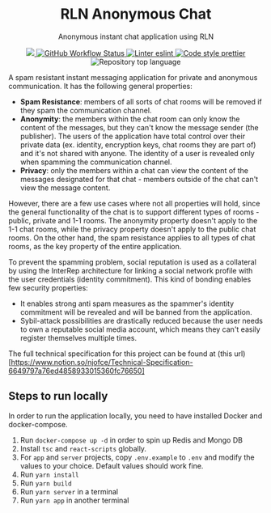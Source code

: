 <p align="center">
    <h1 align="center">
        RLN Anonymous Chat
    </h1>
    <p align="center">Anonymous instant chat application using RLN</p>
</p>

<p align="center">
    <a href="https://github.com/njofce/rln-anonymous-chat" target="_blank">
        <img src="https://img.shields.io/badge/project-RLN%20Anonymous%20Chat-blue.svg?style=flat-square">
    </a>
    <a href="https://github.com/njofce/rln-anonymous-chat/actions/workflows/run-tests.yaml">
        <img alt="GitHub Workflow Status" src="https://img.shields.io/github/workflow/status/njofce/rln-anonymous-chat/test?label=test&logo=github">
    </a>
    <a href="https://eslint.org/" target="_blank">
        <img alt="Linter eslint" src="https://img.shields.io/badge/linter-eslint-8080f2?style=flat-square&logo=eslint">
    </a>
    <a href="https://prettier.io/" target="_blank">
        <img alt="Code style prettier" src="https://img.shields.io/badge/code%20style-prettier-f8bc45?style=flat-square&logo=prettier">
    </a>
    <img alt="Repository top language" src="https://img.shields.io/github/languages/top/njofce/rln-anonymous-chat?style=flat-square">
</p>

A spam resistant instant messaging application for private and anonymous communication. It has the following general properties:

- **Spam Resistance**: members of all sorts of chat rooms will be removed if they spam the communication channel.
- **Anonymity**: the members within the chat room can only know the content of the messages, but they can't know the message sender (the publisher). The users of the application have total control over their private data (ex. identity, encryption keys, chat rooms they are part of) and it's not shared with anyone. The identity of a user is revealed only when spamming the communication channel.
- **Privacy**: only the members within a chat can view the content of the messages designated for that chat - members outside of the chat can't view the message content.

However, there are a few use cases where not all properties will hold, since the general functionality of the chat is to support different types of rooms - public, private and 1-1 rooms. The anonymity property doesn't apply to the 1-1 chat rooms, while the privacy property doesn't apply to the public chat rooms. On the other hand, the spam resistance applies to all types of chat rooms, as the key property of the entire application.

To prevent the spamming problem, social reputation is used as a collateral by using the InterRep architecture for linking a social network profile with the user credentials (identity commitment). This kind of bonding enables few security properties:

- It enables strong anti spam measures as the spammer's identity commitment will be revealed and will be banned from the application.
- Sybil-attack possibilities are drastically reduced because the user needs to own a reputable social media account, which means they can't easily register themselves multiple times.



The full technical specification for this project can be found at (this url)[https://www.notion.so/njofce/Technical-Specification-6649797a76ed4858933015360fc76650]

## Steps to run locally

In order to run the application locally, you need to have installed Docker and docker-compose. 
1. Run `docker-compose up -d` in order to spin up Redis and Mongo DB
2. Install `tsc` and `react-scripts` globally.
3. For `app` and `server` projects, copy `.env.example` to `.env` and modify the values to your choice. Default values should work fine.
4. Run `yarn install`
5. Run `yarn build`
6. Run `yarn server` in a terminal
7. Run `yarn app` in another terminal